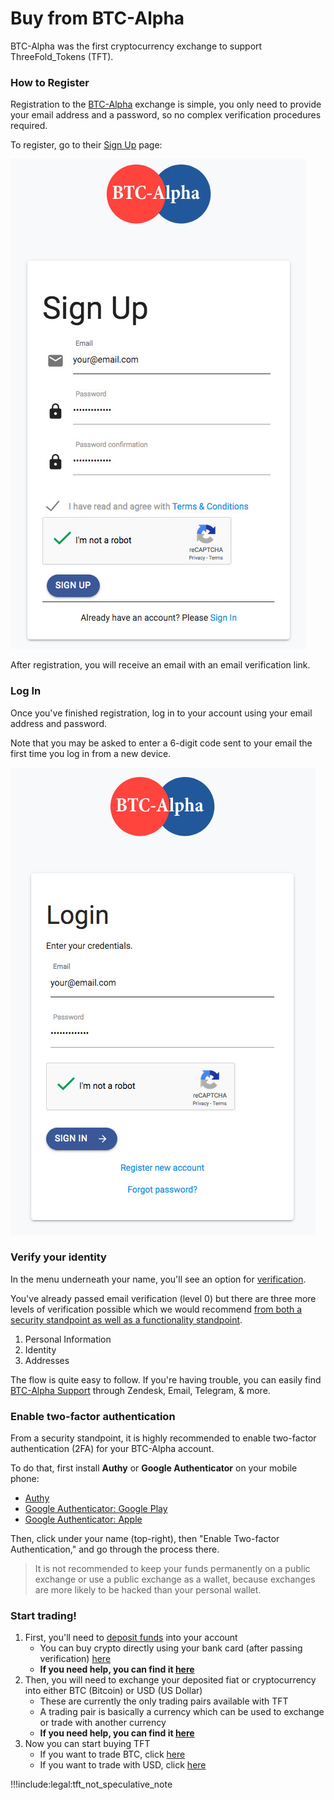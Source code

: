 # Buy from BTC-Alpha

BTC-Alpha was the first cryptocurrency exchange to support ThreeFold_Tokens (TFT).

### How to Register

Registration to the [BTC-Alpha](http://btc-alpha.com) exchange is simple, you only need to provide your email address and a password, so no complex verification procedures required.

To register, go to their [Sign Up](https://btc-alpha.com/accounts/register) page:

![Registration](img/btc_alpha_registration.jpg)

After registration, you will receive an email with an email verification link.

### Log In

Once you've finished registration, log in to your account using your email address and password.

Note that you may be asked to enter a 6-digit code sent to your email the first time you log in from a new device.

![LogIn](img/btc_alpha_login.jpg)

### Verify your identity

In the menu underneath your name, you'll see an option for [verification](https://btc-alpha.com/en/profile/verification).

You've already passed email verification (level 0) but there are three more levels of verification possible which we would recommend [from both a security standpoint as well as a functionality standpoint](https://medium.com/@BTCAlpha/how-and-why-to-undergo-the-kyc-procedure-29f3b40af80).

1. Personal Information
2. Identity
3. Addresses

The flow is quite easy to follow. If you're having trouble, you can easily find [BTC-Alpha Support](https://btc-alpha.com/en/support) through Zendesk, Email, Telegram, & more.

### Enable two-factor authentication

From a security standpoint, it is highly recommended to enable two-factor authentication (2FA) for your BTC-Alpha account.

To do that, first install **Authy** or **Google Authenticator** on your mobile phone:

- [Authy](https://authy.com/download/)
- [Google Authenticator: Google Play](https://play.google.com/store/apps/details?id=com.google.android.apps.authenticator2&hl=en)
- [Google Authenticator: Apple](https://itunes.apple.com/ae/app/google-authenticator/id388497605?mt=8)

Then, click under your name (top-right), then "Enable Two-factor Authentication," and go through the process there.

> It is not recommended to keep your funds permanently on a public exchange or use a public exchange as a wallet, because exchanges are more likely to be hacked than your personal wallet.

### Start trading!

1. First, you'll need to [deposit funds](https://btc-alpha.com/en/profile/wallets) into your account
   - You can buy crypto directly using your bank card (after passing verification) [here](https://btc-alpha.com/en/mercuryo)
   - **If you need help, you can find it [here](https://btc-alpha.zendesk.com/hc/en-us/articles/360001896052-How-to-deposit-funds-into-my-private-account-in-the-exchange-market-)**
2. Then, you will need to exchange your deposited fiat or cryptocurrency into either BTC (Bitcoin) or USD (US Dollar)
   - These are currently the only trading pairs available with TFT
   - A trading pair is basically a currency which can be used to exchange or trade with another currency
   - **If you need help, you can find it [here](https://btc-alpha.zendesk.com/hc/en-us/articles/360001922531-How-can-I-carry-out-trading-in-the-BTC-Alpha-exchange-market-)**
3. Now you can start buying TFT
   - If you want to trade BTC, click [here](https://btc-alpha.com/en/exchange/TFT_BTC)
   - If you want to trade with USD, click [here](https://btc-alpha.com/en/exchange/TFT_USD)

!!!include:legal:tft_not_speculative_note
